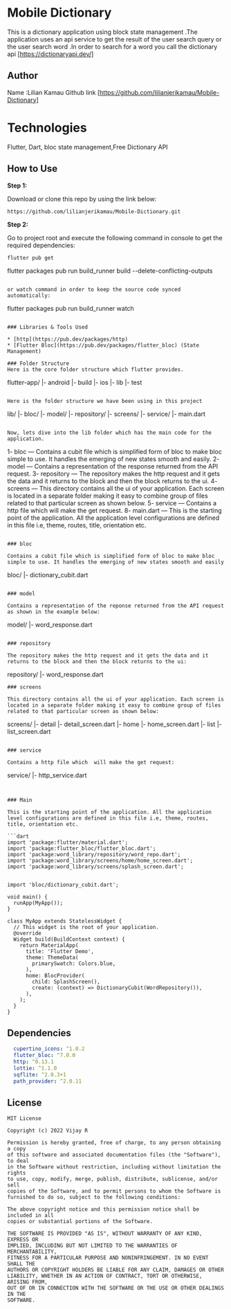 # Mobile Dictionary

This is a dictionary application using block state management .The application uses an api service to get the result of the user search query or the user search word .In order to search for a word you call the dictionary api [https://dictionaryapi.dev/]


## Author

Name :Lilian Kamau
Github link [https://github.com/lilianjerikamau/Mobile-Dictionary]

# Technologies

Flutter, Dart, bloc state management,Free Dictionary API

## How to Use

**Step 1:**

Download or clone this repo by using the link below:

```
https://github.com/lilianjerikamau/Mobile-Dictionary.git
```

**Step 2:**

Go to project root and execute the following command in console to get the required dependencies:

```
flutter pub get 
```

flutter packages pub run build_runner build --delete-conflicting-outputs
```

or watch command in order to keep the source code synced automatically:

```
flutter packages pub run build_runner watch
```

### Libraries & Tools Used

* [http](https://pub.dev/packages/http)
* [Flutter Bloc](https://pub.dev/packages/flutter_bloc) (State Management)

### Folder Structure
Here is the core folder structure which flutter provides.

```
flutter-app/
|- android
|- build
|- ios
|- lib
|- test
```

Here is the folder structure we have been using in this project

```
lib/
|- bloc/
|- model/
|- repository/
|- screens/
|- service/
|- main.dart
```

Now, lets dive into the lib folder which has the main code for the application.

```
1- bloc — Contains a cubit file which is simplified form of bloc to make bloc simple to use. It handles the emerging of new states smooth and easily.
2- model — Contains a representation of the response returned from the API request.
3- repository — The repository makes the http request and it gets the data and it returns to the block and then the block returns to the ui.
4- screens — This directory contains all the ui of your application. Each screen is located in a separate folder making it easy to combine group of files related to that particular screen as shown below.
5- service — Contains a http file which  will make the get request.
8- main.dart — This is the starting point of the application. All the application level configurations are defined in this file i.e, theme, routes, title, orientation etc.
```

### bloc

Contains a cubit file which is simplified form of bloc to make bloc simple to use. It handles the emerging of new states smooth and easily

```
bloc/
  |- dictionary_cubit.dart
    


```

### model

Contains a representation of the reponse returned from the API request as shown in the example below:

```
model/
  |- word_response.dart
    
```

### repository

The repository makes the http request and it gets the data and it returns to the block and then the block returns to the ui:

```
repository/
  |- word_response.dart

```
### screens

This directory contains all the ui of your application. Each screen is located in a separate folder making it easy to combine group of files related to that particular screen as shown below:

```
screens/
|- detail
   |- detail_screen.dart
|- home
   |- home_screen.dart
|- list
   |- list_screen.dart
```

### service

Contains a http file which  will make the get request:

```
service/
  |- http_service.dart
```


### Main

This is the starting point of the application. All the application level configurations are defined in this file i.e, theme, routes, title, orientation etc.

```dart
import 'package:flutter/material.dart';
import 'package:flutter_bloc/flutter_bloc.dart';
import 'package:word_library/repository/word_repo.dart';
import 'package:word_library/screens/home/home_screen.dart';
import 'package:word_library/screens/splash_screen.dart';


import 'bloc/dictionary_cubit.dart';

void main() {
  runApp(MyApp());
}

class MyApp extends StatelessWidget {
  // This widget is the root of your application.
  @override
  Widget build(BuildContext context) {
    return MaterialApp(
      title: 'Flutter Demo',
      theme: ThemeData(
        primarySwatch: Colors.blue,
      ),
      home: BlocProvider(
        child: SplashScreen(),
        create: (context) => DictionaryCubit(WordRepository()),
      ),
    );
  }
}

```

## Dependencies
```pubspec.yaml
  cupertino_icons: ^1.0.2
  flutter_bloc: ^7.0.0
  http: ^0.13.1
  lottie: ^1.1.0
  sqflite: ^2.0.3+1
  path_provider: ^2.0.11
```


## License

```
MIT License

Copyright (c) 2022 Vijay R

Permission is hereby granted, free of charge, to any person obtaining a copy
of this software and associated documentation files (the "Software"), to deal
in the Software without restriction, including without limitation the rights
to use, copy, modify, merge, publish, distribute, sublicense, and/or sell
copies of the Software, and to permit persons to whom the Software is
furnished to do so, subject to the following conditions:

The above copyright notice and this permission notice shall be included in all
copies or substantial portions of the Software.

THE SOFTWARE IS PROVIDED "AS IS", WITHOUT WARRANTY OF ANY KIND, EXPRESS OR
IMPLIED, INCLUDING BUT NOT LIMITED TO THE WARRANTIES OF MERCHANTABILITY,
FITNESS FOR A PARTICULAR PURPOSE AND NONINFRINGEMENT. IN NO EVENT SHALL THE
AUTHORS OR COPYRIGHT HOLDERS BE LIABLE FOR ANY CLAIM, DAMAGES OR OTHER
LIABILITY, WHETHER IN AN ACTION OF CONTRACT, TORT OR OTHERWISE, ARISING FROM,
OUT OF OR IN CONNECTION WITH THE SOFTWARE OR THE USE OR OTHER DEALINGS IN THE
SOFTWARE.
